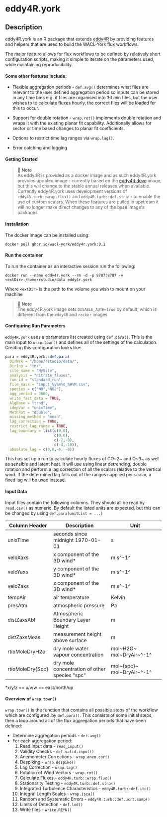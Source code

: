 # eddy4R.york

## Description 
eddy4R.york is an R package that extends [eddy4R](https://github.com/NEONScience/eddy4R) by providing features and helpers that are used to build the WACL-York flux workflows. 

The major feature allows for flux workflows to be defined by relatively short configuration scripts, making it simple to iterate on the parameters used, while maintaining reproducibility. 

#### Some other features include: 
- Flexible aggregation periods - `def.avg()` determines what files are relevant to the user defined aggregation period so inputs can be stored in any time bins e.g. if files are organised into 30 min files, but the user wishes to to calculate fluxes hourly, the correct files will be loaded for this to occur.

- Support for double rotation - `wrap.rot()` implements double rotation and wraps it with the existing planar fit capability. Additionally allows for sector or time based changes to planar fit coefficients.

- Options to restrict time lag ranges via `wrap.lag()`.

- Error catching and logging 

#### Getting Started

> :page_facing_up: **Note**  \
> As eddy4R is provided as a docker image and as such eddy4R.york provides updated image - currently based on the [eddy4R:deve](https://quay.io/repository/battelleecology/eddy4r) image, but this will change to the stable annual releases when available.
> Currently eddy4R.york uses development versions of `eddy4R.turb::wrap.flux()` and `eddy4R.turb::def.stna()` to enable the use of custom scalars. When these features are pulled in upstream it will no longer make direct changes to any of the base image's packages.

#### Installation

The docker image can be installed using:

```
docker pull ghcr.io/wacl-york/eddy4r.york:0.1
```

#### Run the container

To run the container as an interactive session run the following:

```
docker run --name eddy4r.york --rm -d -p 8787:8787 -v <extDir>:/home/rstudio/data eddy4r.york
```
Where `<extDir>` is the path to the volume you wish to mount on your machine

> :page_facing_up: **Note** \
> The eddy4R.york image sets `DISABLE_AUTH=true` by default, which is different from the `eddy4R` and `rocker` images

#### Configuring Run Parameters

`eddy4R.york` uses a parameters list created using `def.para()`. This is the main input to `wrap.towr()` and defines all of the settings of the calculation. Creating this configuration looks like:

```R
para = eddy4R.york::def.para(
  DirWrk = "/home/rstudio/data/",
  DirInp = "in/",
  site_name = "MySite",
  analysis = "nitrate_fluxes",
  run_id = "standard_run",
  file_mask = "input_%y%m%d_%H%M.csv",
  species = c("NO","NO2"),
  agg_period = 3600,
  write_fast_data = TRUE,
  AlgBase = "trnd",
  idepVar = "unixTime",
  MethRot = "double",
  missing_method = "mean",
  lag_correction = TRUE,
  restrict_lag_range = TRUE,
  lag_boundary = list(c(0,0),
                      c(0,0),
                      c(-2,-8),
                      c(-4,-10)),
  absolute_lag = c(0,0,-6, -8))

```

This has set up a run to calculate hourly fluxes of CO~2~ and O~3~ as well as sensible and latent heat. It will use using linear detrending, double rotation and perform a lag correction of all the scalars relative to the vertical wind. If the determined lag falls out of the ranges supplied per scalar, a fixed lag will be used instead.

#### Input Data
Input files contain the following columns. They should all be read by `read.csv()` as numeric. By default the listed units are expected, but this can be changed by using `def.para(unitList = ...)`

| Column Header    | Description                                   | Unit                      |
|------------------|-----------------------------------------------|---------------------------| 
| unixTime         | seconds since midnight 1970-01-01             | s                         |
| veloXaxs         | x component of the 3D wind*                   | m s^-1^                   |
| veloYaxs         | y component of the 3D wind*                   | m s^-1^                   |
| veloZaxs         | z component of the 3D wind*                   | m s^-1^                   |
| tempAir          | air temperature                               | Kelvin                    |
| presAtm          | atmospheric pressure                          | Pa                        |
| distZaxsAbl      | Atmospheric Boundary Layer Height             | m                         |
| distZaxsMeas     | measurement height above surface              | m                         |
| rtioMoleDryH2o   | dry mole water vapour concentration           | mol~H2O~ mol~DryAir~^-1^  |
| rtioMoleDry{Spc} | dry mole concentration of other species "spc" | mol~{spc}~ mol~DryAir~^-1^|

*x/y/z == u/v/w == east/north/up

#### Overview of `wrap.towr()` 

`wrap.towr()` is the function that contains all possible steps of the workflow which are configured .by `def.para()`. This consists of some initial steps, then a loop around all of the flux aggregation periods that have been defined:

- Determine aggregation periods - `det.avg()`
- For each aggregation period:
    1. Read input data - `read_input()`
    2. Validity Checks - `def.valid.input()`
    3. Anemometer Corrections - `wrap.anem.cor()`
    4. Despiking - `wrap.despike()`
    5. Lag Correction - `wrap.lag()`
    6. Rotation of Wind Vectors - `wrap.rot()`
    7. Calculate Fluxes - `eddy4R.turb::wrap.flux()`
    8. Stationarity Testing - `eddy4R.turb::def.stna()`
    9. Integrated Turbulence Characteristics - `eddy4R.turb::def.itc()`
    10. Integral Length Scales - `wrap.isca()`
    11. Random and Systematic Errors - `eddy4R.turb::def.ucrt.samp()`
    12. Limits of Detection - `def.lod()`
    13. Write files - `write.REYN()`


















